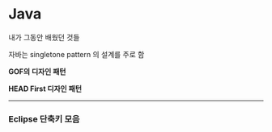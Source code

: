 # Java

내가 그동안 배웠던 것들

자바는 singletone pattern 의 설계를 주로 함

**GOF의 디자인 패턴**

**HEAD First 디자인 패턴**



----

### Eclipse 단축키 모음

